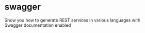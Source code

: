 # swagger
Show you how to generate REST services in various languages with Swagger documentation enabled
